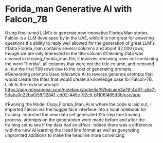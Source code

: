 # Forida_man Generative AI with Falcon_7B
Using fine-tuned LLM's to generate new innovative Florida Man stories.  Falcon is a LLM developed by in the UAE, while it is not great for anwering questions it's ability to reply well allowed for the generation of great LLM's
#Data
Florida_man contains several columns and about 42,000 rows, though we are only interested in the title column
#Cleaning
Data was cleaned in striping_florida_man file, it involves removing rows not containing the word "florida", all columns that were not the title column, and removed all but the first 500 rows due to the cost of generating prompts.
#Generating prompts
Used relevance AI to reverse generate prompts that would create the titles that would create a knowledge base for Falcon-7B.  Link to the reverse prompt: https://app.relevanceai.com/notebook/bcbe5a/97bdcaee3a79-4d67-a5e7-5daba3c22ba0/58f12841-cd02-445e-92c5-b1106f465d3b/use/app

#Running the Model
Copy_Florida_Man_AI is where the code is laid out, I imported Falcon via the huggie face interface into a local notebook for training.  Imported the new data set generated 125 step fine tunning process.  attempts on the generateion were made before and after the training set to see if the data had an effect.  Indeed there was a difference with the new AI learning the Head line format as well as generating unpromted additions to make the headline more convincing.
